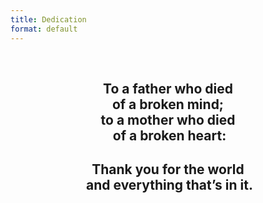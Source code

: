 ```yaml
---
title: Dedication
format: default
---
```


<br>
<center>
<p>
<h2><b>To a father who died<br>of a broken mind;<br>to a mother who died<br>&nbsp;of a broken heart:</b></h2>
</p>
<p>
<h2><b>Thank you for the world<br>&nbsp;and everything that’s in it.</b></h2>
</p>
</center>
<br>
